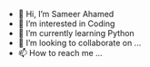 - 👋 Hi, I’m Sameer Ahamed
- 👀 I’m interested in Coding
- 🌱 I’m currently learning Python
- 💞️ I’m looking to collaborate on ...
- 📫 How to reach me ...

<!---
sameeeramd/sameeeramd is a ✨ special ✨ repository because its `README.md` (this file) appears on your GitHub profile.
You can click the Preview link to take a look at your changes.
--->
